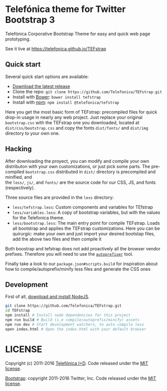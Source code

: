 # Telefónica theme for Twitter Bootstrap 3

Telefónica Corporative Bootstrap Theme for easy and quick web page prototyping.

See it live at https://telefonica.github.io/TEFstrap

## Quick start

Several quick start options are available:

* [Download the latest release](https://github.com/Telefonica/TEFstrap/releases)
* Clone the repo: `git clone https://github.com/Telefonica/TEFstrap.git`
* Install with [Bower](http://bower.io): `bower install tefstrap`
* Install with [npm](https://www.npmjs.com): `npm install @telefonica/tefstrap`

Here you get the most basic form of TEFstrap: precompiled files for quick drop-in usage in nearly any web project. Just replace your original `bootstrap.css` with the TEFstrap one you downloaded, located at `dist/css/bootstrap.css` and copy the fonts `dist/fonts/` and `dist/img` directory to your own one. 

## Hacking

After downloading the proyect, you can modify and compile your own distributon with your own customizations, or just pick some parts. 
The pre-compiled `bootstrap.css` distributed in `dist/` directory is precompiled and minified, and  
the `less/`, `js/`, and `fonts/` are the source code for our CSS, JS, and fonts (respectively). 

Three source files are provided in the `less` directory:
* `less/tefstrap.less`: Custom components and variables for TEfstrap
* `less/variables.less`: A copy of bootstrap variables, but with the values for the Telefonica theme.
* `less/bootstrap.less`: The main entry point for compile TEFstrap. Loads all bootstrap and applies the TEFstrap customizations. Here you can be quirurgic: make your own and just import your desired bootstap files, add the above two files and then compile it

Both boostrap and tefstrap does not add proactively all the browser vendor prefixes. Therefore you will need to use the [`autoprefixer`](https://github.com/postcss/autoprefixer) tool. 

Finally take a look to our `package.json#scripts.build` for inspiration about how to compile/autoprefix/minify less files and generate the CSS ones

## Development

First of all, [download and install NodeJS](https://nodejs.org).

```sh
git clone https://github.com/Telefonica/TEFstrap.git
cd TEFstrap
npm install # Install node dependencies for this project
npm run build # Build (i.e compile/autoprefix/minify) assets
npm run dev # Start development watchers, to auto compile less
open index.html # Open the index.html with your default browser
```

# LICENSE

Copyright (c) 2011-2016 [Telefónica I+D](https://tid.es). Code released under the [MIT license](LICENSE). 

[Bootstrap](https://github.com/twbs/bootstrap): copyright 2011-2016 Twitter, Inc. Code released under the [MIT license](https://github.com/twbs/bootstrap/blob/master/LICENSE).

